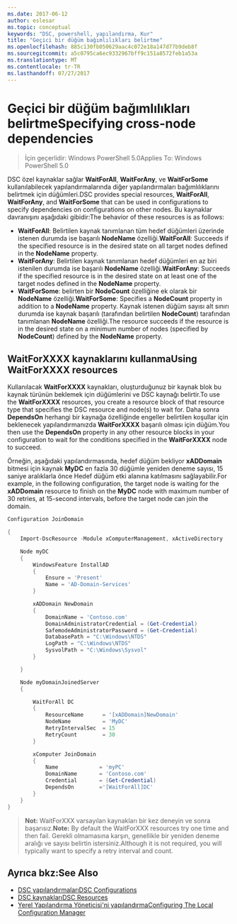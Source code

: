 ```yaml
---
ms.date: 2017-06-12
author: eslesar
ms.topic: conceptual
keywords: "DSC, powershell, yapılandırma, Kur"
title: "Geçici bir düğüm bağımlılıkları belirtme"
ms.openlocfilehash: 885c130fb050629aac4c072e18a147d77b9deb8f
ms.sourcegitcommit: a5c0795ca6ec9332967bff9c151a8572feb1a53a
ms.translationtype: MT
ms.contentlocale: tr-TR
ms.lasthandoff: 07/27/2017
---
```

# <a name="specifying-cross-node-dependencies"></a><span data-ttu-id="19be9-103">Geçici bir düğüm bağımlılıkları belirtme</span><span class="sxs-lookup"><span data-stu-id="19be9-103">Specifying cross-node dependencies</span></span>

> <span data-ttu-id="19be9-104">İçin geçerlidir: Windows PowerShell 5.0</span><span class="sxs-lookup"><span data-stu-id="19be9-104">Applies To: Windows PowerShell 5.0</span></span>

<span data-ttu-id="19be9-105">DSC özel kaynaklar sağlar **WaitForAll**, **WaitForAny**, ve **WaitForSome** kullanılabilecek yapılandırmalarında diğer yapılandırmaları bağımlılıklarını belirtmek için düğümleri.</span><span class="sxs-lookup"><span data-stu-id="19be9-105">DSC provides special resources, **WaitForAll**, **WaitForAny**, and **WaitForSome** that can be used in configurations to specify dependencies on configurations on other nodes.</span></span> <span data-ttu-id="19be9-106">Bu kaynaklar davranışını aşağıdaki gibidir:</span><span class="sxs-lookup"><span data-stu-id="19be9-106">The behavior of these resources is as follows:</span></span>

* <span data-ttu-id="19be9-107">**WaitForAll**: Belirtilen kaynak tanımlanan tüm hedef düğümleri üzerinde istenen durumda ise başarılı **NodeName** özelliği.</span><span class="sxs-lookup"><span data-stu-id="19be9-107">**WaitForAll**: Succeeds if the specified resource is in the desired state on all target nodes defined in the **NodeName** property.</span></span>
* <span data-ttu-id="19be9-108">**WaitForAny**: Belirtilen kaynak tanımlanan hedef düğümleri en az biri istenilen durumda ise başarılı **NodeName** özelliği.</span><span class="sxs-lookup"><span data-stu-id="19be9-108">**WaitForAny**: Succeeds if the specified resource is in the desired state on at least one of the target nodes defined in the **NodeName** property.</span></span>
* <span data-ttu-id="19be9-109">**WaitForSome**: belirten bir **NodeCount** özelliğine ek olarak bir **NodeName** özelliği.</span><span class="sxs-lookup"><span data-stu-id="19be9-109">**WaitForSome**: Specifies a **NodeCount** property in addition to a **NodeName** property.</span></span> <span data-ttu-id="19be9-110">Kaynak istenen düğüm sayısı alt sınırı durumda ise kaynak başarılı (tarafından belirtilen **NodeCount**) tarafından tanımlanan **NodeName** özelliği.</span><span class="sxs-lookup"><span data-stu-id="19be9-110">The resource succeeds if the resource is in the desired state on a minimum number of nodes (specified by **NodeCount**) defined by the **NodeName** property.</span></span> 

## <a name="using-waitforxxxx-resources"></a><span data-ttu-id="19be9-111">WaitForXXXX kaynaklarını kullanma</span><span class="sxs-lookup"><span data-stu-id="19be9-111">Using WaitForXXXX resources</span></span>

<span data-ttu-id="19be9-112">Kullanılacak **WaitForXXXX** kaynakları, oluşturduğunuz bir kaynak blok bu kaynak türünün beklemek için düğümlerini ve DSC kaynağı belirtir.</span><span class="sxs-lookup"><span data-stu-id="19be9-112">To use the **WaitForXXXX** resources, you create a resource block of that resource type that specifies the DSC resource and node(s) to wait for.</span></span> <span data-ttu-id="19be9-113">Daha sonra **DependsOn** herhangi bir kaynağa özelliğinde engeller belirtilen koşullar için beklenecek yapılandırmanızda **WaitForXXXX** başarılı olması için düğüm.</span><span class="sxs-lookup"><span data-stu-id="19be9-113">You then use the **DependsOn** property in any other resource blocks in your configuration to wait for the conditions specified in the **WaitForXXXX** node to succeed.</span></span>

<span data-ttu-id="19be9-114">Örneğin, aşağıdaki yapılandırmasında, hedef düğüm bekliyor **xADDomain** bitmesi için kaynak **MyDC** en fazla 30 düğümle yeniden deneme sayısı, 15 saniye aralıklarla önce Hedef düğüm etki alanına katılmasını sağlayabilir.</span><span class="sxs-lookup"><span data-stu-id="19be9-114">For example, in the following configuration, the target node is waiting for the **xADDomain** resource to finish on the **MyDC** node with maximum number of 30 retries, at 15-second intervals, before the target node can join the domain.</span></span>

```powershell
Configuration JoinDomain

{
    Import-DscResource -Module xComputerManagement, xActiveDirectory

    Node myDC
    {
        WindowsFeature InstallAD
        {
            Ensure = 'Present' 
            Name = 'AD-Domain-Services' 
        }

        xADDomain NewDomain 
        { 
            DomainName = 'Contoso.com'            
            DomainAdministratorCredential = (Get-Credential)
            SafemodeAdministratorPassword = (Get-Credential)
            DatabasePath = "C:\Windows\NTDS"
            LogPath = "C:\Windows\NTDS"
            SysvolPath = "C:\Windows\Sysvol"
        }

    }

    Node myDomainJoinedServer
    {

        WaitForAll DC
        {
            ResourceName      = '[xADDomain]NewDomain'
            NodeName          = 'MyDC'
            RetryIntervalSec  = 15
            RetryCount        = 30
        }

        xComputer JoinDomain
        {
            Name             = 'myPC'
            DomainName       = 'Contoso.com'
            Credential       = (Get-Credential)
            DependsOn        ='[WaitForAll]DC'
        }
    }
}
```

><span data-ttu-id="19be9-115">**Not:** WaitForXXX varsayılan kaynakları bir kez deneyin ve sonra başarısız.</span><span class="sxs-lookup"><span data-stu-id="19be9-115">**Note:** By default the WaitForXXX resources try one time and then fail.</span></span> <span data-ttu-id="19be9-116">Gerekli olmamasına karşın, genellikle bir yeniden deneme aralığı ve sayısı belirtin istersiniz.</span><span class="sxs-lookup"><span data-stu-id="19be9-116">Although it is not required, you will typically want to specify a retry interval and count.</span></span>

## <a name="see-also"></a><span data-ttu-id="19be9-117">Ayrıca bkz:</span><span class="sxs-lookup"><span data-stu-id="19be9-117">See Also</span></span>
* [<span data-ttu-id="19be9-118">DSC yapılandırmaları</span><span class="sxs-lookup"><span data-stu-id="19be9-118">DSC Configurations</span></span>](configurations.md)
* [<span data-ttu-id="19be9-119">DSC kaynakları</span><span class="sxs-lookup"><span data-stu-id="19be9-119">DSC Resources</span></span>](resources.md)
* [<span data-ttu-id="19be9-120">Yerel Yapılandırma Yöneticisi'ni yapılandırma</span><span class="sxs-lookup"><span data-stu-id="19be9-120">Configuring The Local Configuration Manager</span></span>](metaConfig.md)

